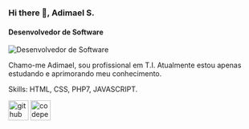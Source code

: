 ### Hi there 👋, Adimael S.
#### Desenvolvedor de Software
![Desenvolvedor de Software](https://yata-apix-78066fe2-12ed-41b2-8f31-4742e03412c4.lss.locawebcorp.com.br/f18c43f83db44f15b49ab664d0d4e0ee.png)

Chamo-me Adimael, sou profissional em T.I.
Atualmente estou apenas estudando e aprimorando meu conhecimento.


Skills: HTML, CSS, PHP7, JAVASCRIPT.



[<img src='https://cdn.jsdelivr.net/npm/simple-icons@3.0.1/icons/github.svg' alt='github' height='40'>](https://github.com/https://github.com/adimael)  [<img src='https://cdn.jsdelivr.net/npm/simple-icons@3.0.1/icons/codepen.svg' alt='codepen' height='40'>](https://codepen.io/https://codepen.io/adimael)  

